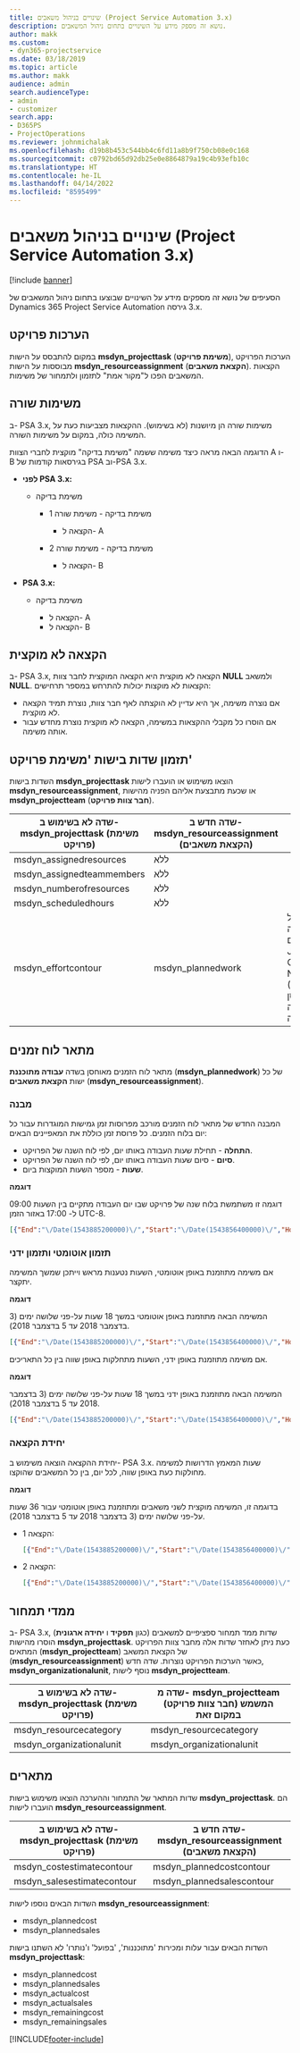 ```yaml
---
title: שינויים בניהול משאבים (Project Service Automation 3.x)
description: נושא זה מספק מידע על השינויים בתחום ניהול המשאבים.
author: makk
ms.custom:
- dyn365-projectservice
ms.date: 03/18/2019
ms.topic: article
ms.author: makk
audience: admin
search.audienceType:
- admin
- customizer
search.app:
- D365PS
- ProjectOperations
ms.reviewer: johnmichalak
ms.openlocfilehash: d19b8b453c544bb4c6fd11a8b9f750cb08e0c168
ms.sourcegitcommit: c0792bd65d92db25e0e8864879a19c4b93efb10c
ms.translationtype: HT
ms.contentlocale: he-IL
ms.lasthandoff: 04/14/2022
ms.locfileid: "8595499"
---
```

# <a name="resource-management-changes-project-service-automation-3x"></a>שינויים בניהול משאבים (Project Service Automation 3.x)

[!include [banner](../../includes/psa-now-project-operations.md)]

הסעיפים של נושא זה מספקים מידע על השינויים שבוצעו בתחום ניהול המשאבים של Dynamics 365 Project Service Automation גירסה ‎3.x.

## <a name="project-estimates"></a>הערכות פרויקט

במקום להתבסס על הישות **msdyn\_projecttask** (**משימת פרויקט‬**), הערכות הפרויקט מבוססות על הישות **msdyn\_resourceassignment** (**הקצאת משאבים‬**). הקצאות המשאבים הפכו ל"מקור אמת" לתזמון ולתמחור של משימות.

## <a name="line-tasks"></a>משימות שורה

ב- PSA 3.x, משימות שורה הן מיושנות (לא בשימוש). ההקצאות מצביעות כעת על המשימה כולה, במקום על משימות השורה.

הדוגמה הבאה מראה כיצד משימה ששמה "משימת בדיקה" מוקצית לחברי הצוות A ו- B בגירסאות קודמות של PSA וב-PSA 3.x.

- **לפני PSA 3.x:**

    - משימת בדיקה

        - משימת בדיקה - משימת שורה 1

            - הקצאה ל- A

        - משימת בדיקה - משימת שורה 2

            - הקצאה ל- B

- **PSA 3.x:**

    - משימת בדיקה

        - הקצאה ל- A
        - הקצאה ל- B

## <a name="unassigned-assignment"></a>הקצאה לא מוקצית

ב- PSA 3.x, הקצאה לא מוקצית היא הקצאה המוקצית לחבר צוות **NULL** ולמשאב **NULL**. הקצאות לא מוקצות יכולות להתרחש במספר תרחישים:

- אם נוצרה משימה, אך היא עדיין לא הוקצתה לאף חבר צוות, נוצרת תמיד הקצאה לא מוקצית. 
- אם הוסרו כל מקבלי ההקצאות במשימה, הקצאה לא מוקצית נוצרת מחדש עבור אותה משימה.

## <a name="scheduling-fields-on-the-project-task-entity"></a>תזמון שדות בישות 'משימת פרויקט'

השדות בישות **msdyn\_projecttask** הוצאו משימוש או הועברו לישות **msdyn\_resourceassignment**, או שכעת מתבצעת אליהם הפניה מהישות **msdyn\_projectteam** (**חבר צוות פרויקט**).

| שדה לא בשימוש ב- msdyn\_projecttask (משימת פרויקט) | שדה חדש ב- msdyn\_resourceassignment (הקצאת משאבים) | הערה |
|---|---|---|
| msdyn\_assignedresources | ללא | |
| msdyn\_assignedteammembers | ללא | |
| msdyn\_numberofresources | ללא | |
| msdyn\_scheduledhours | ללא | |
| msdyn\_effortcontour | msdyn\_plannedwork | התבנית של מבנה הנתונים JavaScript Object Notation ‏(JSON) המאוחסן בשדה שונתה. |

## <a name="schedule-contour"></a>מתאר לוח זמנים

מתאר לוח הזמנים מאוחסן בשדה **עבודה מתוכננת‬** (**msdyn\_plannedwork**) של כל ישות **הקצאת משאבים** (**msdyn\_resourceassignment**).

### <a name="structure"></a>מבנה

המבנה החדש של מתאר לוח הזמנים מורכב מפרוסות זמן גמישות המוגדרות עבור כל יום בלוח הזמנים. כל פרוסת זמן כוללת את המאפיינים הבאים:

- **התחלה** - תחילת שעות העבודה באותו יום, לפי לוח השנה של הפרויקט.
- **סיום** - סיום שעות העבודה באותו יום, לפי לוח השנה של הפרויקט.
- **שעות** - מספר השעות המוקצות ביום.

**דוגמה**

דוגמה זו משתמשת בלוח שנה של פרויקט שבו יום העבודה מתקיים בין השעות 09:00 ל- 17:00 באזור הזמן UTC-8.

```json
[{"End":"\/Date(1543885200000)\/","Start":"\/Date(1543856400000)\/","Hours":8},{"End":"\/Date(1543971600000)\/","Start":"\/Date(1543942800000)\/","Hours":8},{"End":"\/Date(1544058000000)\/","Start":"\/Date(1544029200000)\/","Hours":2}]
```

### <a name="auto-scheduling-and-manual-scheduling"></a>תזמון אוטומטי ותזמון ידני

אם משימה מתוזמנת באופן אוטומטי, השעות נטענות מראש וייתכן שמשך המשימה יתקצר.

**דוגמה**

המשימה הבאה מתוזמנת באופן אוטומטי במשך 18 שעות על-פני שלושה ימים (3 בדצמבר 2018 עד 5 בדצמבר 2018).

```json
[{"End":"\/Date(1543885200000)\/","Start":"\/Date(1543856400000)\/","Hours":8},{"End":"\/Date(1543971600000)\/","Start":"\/Date(1543942800000)\/","Hours":8},{"End":"\/Date(1544058000000)\/","Start":"\/Date(1544029200000)\/","Hours":2}]
```

אם משימה מתוזמנת באופן ידני, השעות מתחלקות באופן שווה בין כל התאריכים.

**דוגמה**

המשימה הבאה מתוזמנת באופן ידני במשך 18 שעות על-פני שלושה ימים (3 בדצמבר 2018 עד 5 בדצמבר 2018).

```json
[{"End":"\/Date(1543885200000)\/","Start":"\/Date(1543856400000)\/","Hours":6},{"End":"\/Date(1543971600000)\/","Start":"\/Date(1543942800000)\/","Hours":6},{"End":"\/Date(1544058000000)\/","Start":"\/Date(1544029200000)\/","Hours":6}]
```

### <a name="assignment-unit"></a>יחידת הקצאה

יחידת ההקצאה הוצאה משימוש ב- PSA 3.x. שעות המאמץ הדרושות למשימה מחולקות כעת באופן שווה, לכל יום, בין כל המשאבים שהוקצו.

**דוגמה**

בדוגמה זו, המשימה מוקצית לשני משאבים ומתוזמנת באופן אוטומטי עבור 36 שעות על-פני שלושה ימים (3 בדצמבר 2018 עד 5 בדצמבר 2018).

- הקצאה 1:

    ```json
    [{"End":"\/Date(1543885200000)\/","Start":"\/Date(1543856400000)\/","Hours":8},{"End":"\/Date(1543971600000)\/","Start":"\/Date(1543942800000)\/","Hours":8},{"End":"\/Date(1544058000000)\/","Start":"\/Date(1544029200000)\/","Hours":2}]
    ```

- הקצאה 2:

    ```json
    [{"End":"\/Date(1543885200000)\/","Start":"\/Date(1543856400000)\/","Hours":8},{"End":"\/Date(1543971600000)\/","Start":"\/Date(1543942800000)\/","Hours":8},{"End":"\/Date(1544058000000)\/","Start":"\/Date(1544029200000)\/","Hours":2}]
    ```

## <a name="pricing-dimensions"></a>ממדי תמחור

ב- PSA 3.x, שדות ממד תמחור ספציפיים למשאבים (כגון **תפקיד** ו **יחידה ארגונית**) הוסרו מהישות **msdyn‎\_projecttask‎**. כעת ניתן לאחזר שדות אלה מחבר צוות הפרויקט המתאים (**msdyn\_projectteam**) של הקצאת המשאב (**msdyn\_resourceassignment**) כאשר הערכות הפרויקט נוצרות. שדה חדש, **msdyn\_organizationalunit**, נוסף לישות **msdyn\_projectteam**.

| שדה לא בשימוש ב- msdyn\_projecttask (משימת פרויקט) | שדה מ- msdyn\_projectteam (חבר צוות פרויקט) המשמש במקום זאת |
|---|---|
| msdyn\_resourcecategory | msdyn\_resourcecategory |
| msdyn\_organizationalunit | msdyn\_organizationalunit |

## <a name="contours"></a>מתארים

שדות המתאר של התמחור וההערכה הוצאו משימוש בישות **msdyn\_projecttask**. הם הועברו לישות **msdyn\_resourceassignment**.

| שדה לא בשימוש ב- msdyn\_projecttask (משימת פרויקט) | שדה חדש ב- msdyn\_resourceassignment (הקצאת משאבים) |
|---|---|
| msdyn\_costestimatecontour | msdyn\_plannedcostcontour |
| msdyn\_salesestimatecontour | msdyn\_plannedsalescontour |

השדות הבאים נוספו לישות **msdyn\_resourceassignment**:

* msdyn\_plannedcost
* msdyn\_plannedsales

השדות הבאים עבור עלות ומכירות 'מתוכננות', 'בפועל' ו'נותרו' לא השתנו בישות **msdyn\_projecttask**:

* msdyn\_plannedcost
* msdyn\_plannedsales
* msdyn\_actualcost
* msdyn\_actualsales
* msdyn\_remainingcost
* msdyn\_remainingsales


[!INCLUDE[footer-include](../../includes/footer-banner.md)]
